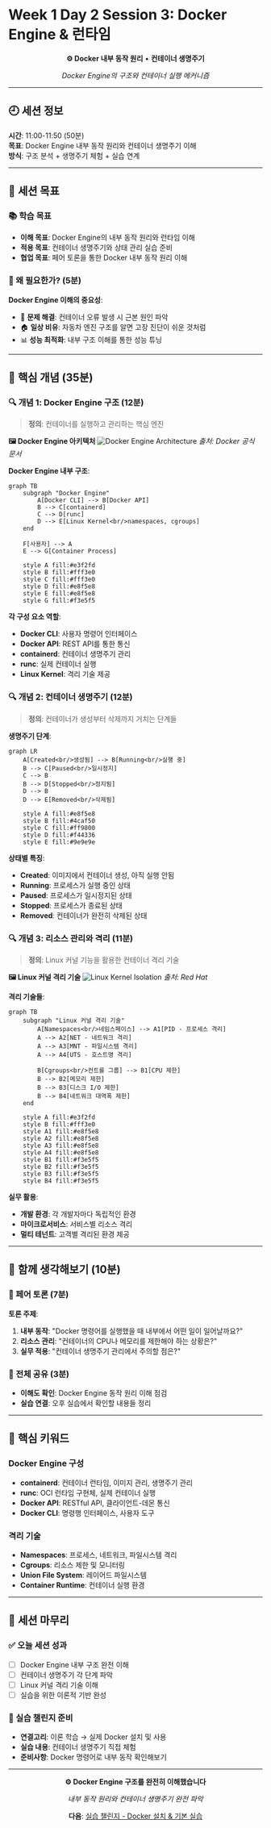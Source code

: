 # Week 1 Day 2 Session 3: Docker Engine & 런타임

<div align="center">

**⚙️ Docker 내부 동작 원리** • **컨테이너 생명주기**

*Docker Engine의 구조와 컨테이너 실행 메커니즘*

</div>

---

## 🕘 세션 정보

**시간**: 11:00-11:50 (50분)  
**목표**: Docker Engine 내부 동작 원리와 컨테이너 생명주기 이해  
**방식**: 구조 분석 + 생명주기 체험 + 실습 연계

---

## 🎯 세션 목표

### 📚 학습 목표
- **이해 목표**: Docker Engine의 내부 동작 원리와 런타임 이해
- **적용 목표**: 컨테이너 생명주기와 상태 관리 실습 준비
- **협업 목표**: 페어 토론을 통한 Docker 내부 동작 원리 이해

### 🤔 왜 필요한가? (5분)

**Docker Engine 이해의 중요성**:
- 💼 **문제 해결**: 컨테이너 오류 발생 시 근본 원인 파악
- 🏠 **일상 비유**: 자동차 엔진 구조를 알면 고장 진단이 쉬운 것처럼
- 📊 **성능 최적화**: 내부 구조 이해를 통한 성능 튜닝

---

## 📖 핵심 개념 (35분)

### 🔍 개념 1: Docker Engine 구조 (12분)

> **정의**: 컨테이너를 실행하고 관리하는 핵심 엔진

**🖼️ Docker Engine 아키텍처**
![Docker Engine Architecture](https://docs.docker.com/engine/images/engine-components-flow.png)
*출처: Docker 공식 문서*

**Docker Engine 내부 구조**:
```mermaid
graph TB
    subgraph "Docker Engine"
        A[Docker CLI] --> B[Docker API]
        B --> C[containerd]
        C --> D[runc]
        D --> E[Linux Kernel<br/>namespaces, cgroups]
    end
    
    F[사용자] --> A
    E --> G[Container Process]
    
    style A fill:#e3f2fd
    style B fill:#fff3e0
    style C fill:#fff3e0
    style D fill:#e8f5e8
    style E fill:#e8f5e8
    style G fill:#f3e5f5
```

**각 구성 요소 역할**:
- **Docker CLI**: 사용자 명령어 인터페이스
- **Docker API**: REST API를 통한 통신
- **containerd**: 컨테이너 생명주기 관리
- **runc**: 실제 컨테이너 실행
- **Linux Kernel**: 격리 기술 제공

### 🔍 개념 2: 컨테이너 생명주기 (12분)

> **정의**: 컨테이너가 생성부터 삭제까지 거치는 단계들

**생명주기 단계**:
```mermaid
graph LR
    A[Created<br/>생성됨] --> B[Running<br/>실행 중]
    B --> C[Paused<br/>일시정지]
    C --> B
    B --> D[Stopped<br/>정지됨]
    D --> B
    D --> E[Removed<br/>삭제됨]
    
    style A fill:#e8f5e8
    style B fill:#4caf50
    style C fill:#ff9800
    style D fill:#f44336
    style E fill:#9e9e9e
```

**상태별 특징**:
- **Created**: 이미지에서 컨테이너 생성, 아직 실행 안됨
- **Running**: 프로세스가 실행 중인 상태
- **Paused**: 프로세스가 일시정지된 상태
- **Stopped**: 프로세스가 종료된 상태
- **Removed**: 컨테이너가 완전히 삭제된 상태

### 🔍 개념 3: 리소스 관리와 격리 (11분)

> **정의**: Linux 커널 기능을 활용한 컨테이너 격리 기술

**🖼️ Linux 커널 격리 기술**
![Linux Kernel Isolation](https://www.redhat.com/rhdc/managed-files/styles/wysiwyg_full_width/public/container-what-is-it.png)
*출처: Red Hat*

**격리 기술들**:
```mermaid
graph TB
    subgraph "Linux 커널 격리 기술"
        A[Namespaces<br/>네임스페이스] --> A1[PID - 프로세스 격리]
        A --> A2[NET - 네트워크 격리]
        A --> A3[MNT - 파일시스템 격리]
        A --> A4[UTS - 호스트명 격리]
        
        B[Cgroups<br/>컨트롤 그룹] --> B1[CPU 제한]
        B --> B2[메모리 제한]
        B --> B3[디스크 I/O 제한]
        B --> B4[네트워크 대역폭 제한]
    end
    
    style A fill:#e3f2fd
    style B fill:#fff3e0
    style A1 fill:#e8f5e8
    style A2 fill:#e8f5e8
    style A3 fill:#e8f5e8
    style A4 fill:#e8f5e8
    style B1 fill:#f3e5f5
    style B2 fill:#f3e5f5
    style B3 fill:#f3e5f5
    style B4 fill:#f3e5f5
```

**실무 활용**:
- **개발 환경**: 각 개발자마다 독립적인 환경
- **마이크로서비스**: 서비스별 리소스 격리
- **멀티 테넌트**: 고객별 격리된 환경 제공

---

## 💭 함께 생각해보기 (10분)

### 🤝 페어 토론 (7분)
**토론 주제**:
1. **내부 동작**: "Docker 명령어를 실행했을 때 내부에서 어떤 일이 일어날까요?"
2. **리소스 관리**: "컨테이너의 CPU나 메모리를 제한해야 하는 상황은?"
3. **실무 적용**: "컨테이너 생명주기 관리에서 주의할 점은?"

### 🎯 전체 공유 (3분)
- **이해도 확인**: Docker Engine 동작 원리 이해 점검
- **실습 연결**: 오후 실습에서 확인할 내용들 정리

---

## 🔑 핵심 키워드

### Docker Engine 구성
- **containerd**: 컨테이너 런타임, 이미지 관리, 생명주기 관리
- **runc**: OCI 런타임 구현체, 실제 컨테이너 실행
- **Docker API**: RESTful API, 클라이언트-데몬 통신
- **Docker CLI**: 명령행 인터페이스, 사용자 도구

### 격리 기술
- **Namespaces**: 프로세스, 네트워크, 파일시스템 격리
- **Cgroups**: 리소스 제한 및 모니터링
- **Union File System**: 레이어드 파일시스템
- **Container Runtime**: 컨테이너 실행 환경

---

## 📝 세션 마무리

### ✅ 오늘 세션 성과
- [ ] Docker Engine 내부 구조 완전 이해
- [ ] 컨테이너 생명주기 각 단계 파악
- [ ] Linux 커널 격리 기술 이해
- [ ] 실습을 위한 이론적 기반 완성

### 🎯 실습 챌린지 준비
- **연결고리**: 이론 학습 → 실제 Docker 설치 및 사용
- **실습 내용**: 컨테이너 생명주기 직접 체험
- **준비사항**: Docker 명령어로 내부 동작 확인해보기

---

<div align="center">

**⚙️ Docker Engine 구조를 완전히 이해했습니다**

*내부 동작 원리와 컨테이너 생명주기 완전 파악*

**다음**: [실습 챌린지 - Docker 설치 & 기본 실습](../README.md#실습-챌린지)

</div>